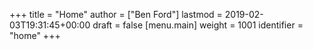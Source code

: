 +++
title = "Home"
author = ["Ben Ford"]
lastmod = 2019-02-03T19:31:45+00:00
draft = false
[menu.main]
  weight = 1001
  identifier = "home"
+++
